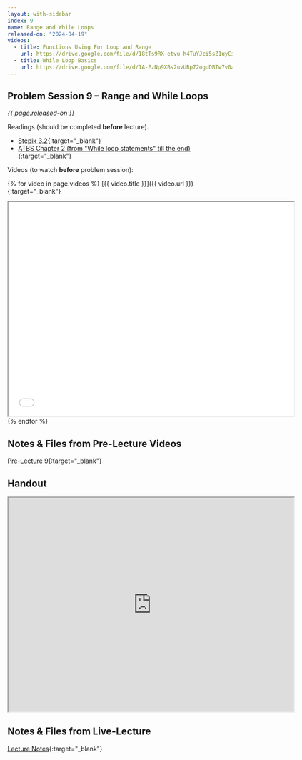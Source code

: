 ```yaml
---
layout: with-sidebar
index: 9
name: Range and While Loops
released-on: "2024-04-19"
videos:
  - title: Functions Using For Loop and Range
    url: https://drive.google.com/file/d/18tTs9RX-etvu-h4TuYJci5sZ1uyCiwcw
  - title: While Loop Basics
    url: https://drive.google.com/file/d/1A-EzNp9XBs2uvURp72oguDBTw7v0aauW
---
```


## Problem Session 9 – Range and While Loops

_{{ page.released-on }}_

Readings (should be completed **before** lecture). 
- [Stepik 3.2](https://stepik.org/lesson/567178/step/1?unit=561451){:target="_blank"}
- [ATBS Chapter 2 (from "While loop statements" till the end)](https://automatetheboringstuff.com/2e/chapter2/){:target="_blank"}

Videos (to watch **before** problem session):

{% for video in page.videos %}
[{{ video.title }}]({{ video.url }}){:target="_blank"}

<iframe src="{{ video.url }}/preview" width="640" height="480" allow="autoplay"></iframe>
{% endfor %}

## Notes & Files from Pre-Lecture Videos

[Pre-Lecture 9](https://github.com/ucsd-cse8a-sp24/ucsd-cse8a-sp24.github.io/tree/main/_pre-lectures/lecture-09){:target="_blank"}

## Handout

<iframe src="https://drive.google.com/file/d/1DEfxPfS31DxbCA_ZTcDTXR5lwJRTPyo1/preview" width="640" height="480" allow="autoplay"></iframe>

## Notes & Files from Live-Lecture

[Lecture Notes](https://drive.google.com/drive/folders/154Uz3Eq3QAfsIttLnzGJFjB4jxEyr41I?usp=sharing){:target="_blank"}
